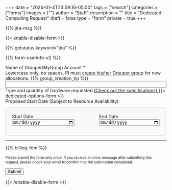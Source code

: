 +++
date = "2024-01-4T23:59:16-05:00"
tags = ["search"]
categories = ["forms"]
images = [""]
author = "Staff"
description = ""
title = "Dedicated Computing Request"
draft = false
type = "form"
private = true
+++

{{% jira-msg %}}


<form action="https://uvarc-api.pods.uvarc.io/rest/general-support-request/" method="post" id="request-form" accept-charset="UTF-8">

{{< enable-disable-form >}}

<div class="alert" id="response_message" role="alert" style="padding-bottom:0px;">
  <p id="form_post_response"></p>
</div>
<div>

  <input type="hidden" id="category" name="category" value="Dedicated Resources">
  <input type="hidden" id="request_title" name="request_title" value="Dedicated Computing Request" />

  {{% getstatus keyword="jira" %}}

  {{% form-userinfo-v2 %}}

  <div class="form-item form-group form-type-textfield"> <label class="control-label" for="mygroups-group">Name of Grouper/MyGroup Account <span class="form-required" title="This field is required.">*</span><span style="font-weight:normal;"><br />Lowercase only, no spaces, PI must <a href="https://in.virginia.edu/how-to-request-group" target="_new">create his/her Grouper group</a> for new allocations.</span></label>
    {{% group_creation_tip %}}
    <input required="required" class="form-control form-text required" type="text" id="mygroups-group" name="mygroups-group" value="" size="60" maxlength="128" />
  </div>

<div class="form-item form-group form-type-checkbox">
  <label class="control-label" for="dedicated-computing">
    Type and quantity of hardware requested <a href="/userinfo/hpc/access/#dedicated-computing">(Check out the specifications) </a>
  </label>
  {{< dedicated-options-form >}}
</div>

<div class="form-item form-group form-type-checkbox">
  <label class="control-label" for="lease-dates">
    Proposed Start Date (Subject to Resource Availability)
  </label>

  <div id="lease-dates" style="margin-top: 10px; border: 1px solid #ccc; padding: 20px; background-color: #f9f9f9; border-radius: 8px;">
    <div class="form-row" style="display: flex; justify-content: space-between;">
      <div class="col-md-5" style="margin-bottom: 10px;">
        <label for="lease-start-date" class="form-check-label">Start Date</label>
        <input type="date" class="form-control" id="lease-start-date" name="lease-start-date" required style="width: 100%;">
      </div>
      <div class="col-md-5" style="margin-bottom: 10px;">
        <label for="lease-end-date" class="form-check-label">End Date</label>
        <input type="date" class="form-control" id="lease-end-date" name="lease-end-date" required style="width: 100%;">
      </div>
    </div>  
  </div>
</div>

<!-- Error message for date validation -->
  <div class="alert alert-danger" id="date-error" style="display:none; margin-top: 10px;">
    <p>End date cannot be earlier than the start date. Please select valid dates.</p>
  </div>

  <hr size=1 />
  {{% billing-fdm %}}
  <div class="form-actions" id="submit-div" style="margin-top:1rem;">
    <p style="font-size:80%;">Please submit the form only once. If you receive an error message after submitting this request, please check your email to confirm that the submission completed.</p>
    <button class="button-primary btn btn-primary form-submit" id="submit" type="submit" name="op" value="Submit">Submit</button>
  </div>
</div>

{{< /enable-disable-form >}}

</form>


<script type="text/javascript" src="/js/user-session-v2.js"></script>
<script type="text/javascript" src="/js/response-message.js"></script>

<!-- Date Validation Script -->
<script>
  document.addEventListener('DOMContentLoaded', function () {
    const form = document.getElementById('request-form');
    const startDateInput = document.getElementById('lease-start-date');
    const endDateInput = document.getElementById('lease-end-date');
    const dateError = document.getElementById('date-error');

    form.addEventListener('submit', function (event) {
      const startDate = new Date(startDateInput.value);
      const endDate = new Date(endDateInput.value);

      if (endDate < startDate) {
        event.preventDefault(); 
        dateError.style.display = 'block'; 
        dateError.scrollIntoView({ behavior: 'smooth' });
      } else {
        dateError.style.display = 'none';
      }
    });
  });
</script>